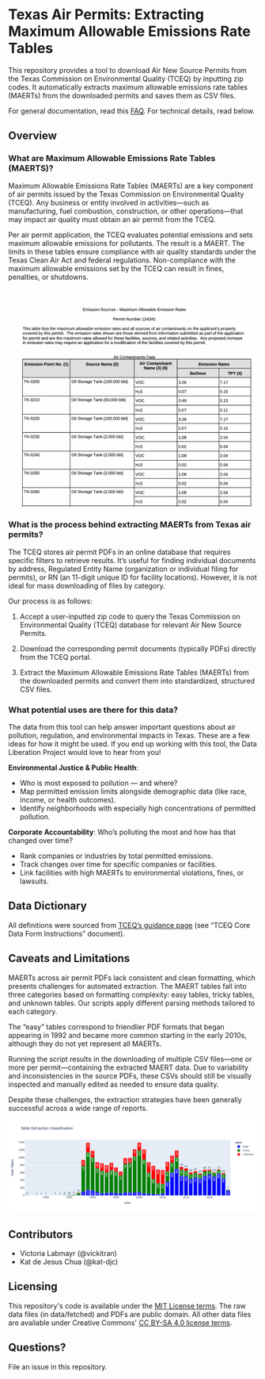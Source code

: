 # Texas Air Permits: Extracting Maximum Allowable Emissions Rate Tables

This repository provides a tool to download Air New Source Permits from the Texas Commission on Environmental Quality (TCEQ) by inputting zip codes. It automatically extracts maximum allowable emissions rate tables (MAERTs) from the downloaded permits and saves them as CSV files.

For general documentation, read this [FAQ](https://docs.google.com/document/d/1dJIYn_4FDi1xqVX2ouW0tIdX0m9RxJCeMvTg_j1kJ8w/edit?usp=sharing). For technical details, read below.

## Overview

### What are Maximum Allowable Emissions Rate Tables (MAERTS)?

Maximum Allowable Emissions Rate Tables (MAERTs) are a key component of air permits issued by the Texas Commission on Environmental Quality (TCEQ). Any business or entity involved in activities—such as manufacturing, fuel combustion, construction, or other operations—that may impact air quality must obtain an air permit from the TCEQ.

Per air permit application, the TCEQ evaluates potential emissions and sets maximum allowable emissions for pollutants. The result is a MAERT. The limits in these tables ensure compliance with air quality standards under the Texas Clean Air Act and federal regulations. Non-compliance with the maximum allowable emissions set by the TCEQ can result in fines, penalties, or shutdowns.

![Sample Table](assets/table.png)

### What is the process behind extracting MAERTs from Texas air permits?

The TCEQ stores air permit PDFs in an online database that requires specific filters to retrieve results. It’s useful for finding individual documents by address, Regulated Entity Name (organization or individual filing for permits), or RN (an 11-digit unique ID for facility locations). However, it is not ideal for mass downloading of files by category. 

Our process is as follows:

1. Accept a user-inputted zip code to query the Texas Commission on Environmental Quality (TCEQ) database for relevant Air New Source Permits.

2. Download the corresponding permit documents (typically PDFs) directly from the TCEQ portal.

3. Extract the Maximum Allowable Emissions Rate Tables (MAERTs) from the downloaded permits and convert them into standardized, structured CSV files.

### What potential uses are there for this data? 
The data from this tool can help answer important questions about air pollution, regulation, and environmental impacts in Texas. These are a few ideas for how it might be used. If you end up working with this tool, the Data Liberation Project would love to hear from you!

**Environmental Justice & Public Health**: 
- Who is most exposed to pollution — and where?
- Map permitted emission limits alongside demographic data (like race, income, or health outcomes).
- Identify neighborhoods with especially high concentrations of permitted pollution.

**Corporate Accountability**: Who’s polluting the most and how has that changed over time?
- Rank companies or industries by total permitted emissions.
- Track changes over time for specific companies or facilities.
- Link facilities with high MAERTs to environmental violations, fines, or lawsuits.

## Data Dictionary 
 All definitions were sourced from [TCEQ’s guidance page](https://www.tceq.texas.gov/permitting/central_registry/guidance.html) (see “TCEQ Core Data Form Instructions” document). 

## Caveats and Limitations

MAERTs across air permit PDFs lack consistent and clean formatting, which presents challenges for automated extraction. The MAERT tables fall into three categories based on formatting complexity: easy tables, tricky tables, and unknown tables. Our scripts apply different parsing methods tailored to each category.

The “easy” tables correspond to friendlier PDF formats that began appearing in 1992 and became more common starting in the early 2010s, although they do not yet represent all MAERTs.

Running the script results in the downloading of multiple CSV files—one or more per permit—containing the extracted MAERT data. Due to variability and inconsistencies in the source PDFs, these CSVs should still be visually inspected and manually edited as needed to ensure data quality.

Despite these challenges, the extraction strategies have been generally successful across a wide range of reports.

![Sample Table](assets/doc.png)

## Contributors
- Victoria Labmayr (@vickitran)
- Kat de Jesus Chua (@kat-djc)

## Licensing
This repository's code is available under the [MIT License terms](https://opensource.org/license/mit). The raw data files (in data/fetched) and PDFs are public domain. All other data files are available under Creative Commons' [CC BY-SA 4.0 license terms](https://creativecommons.org/licenses/by-sa/4.0/).

## Questions?
File an issue in this repository. 
